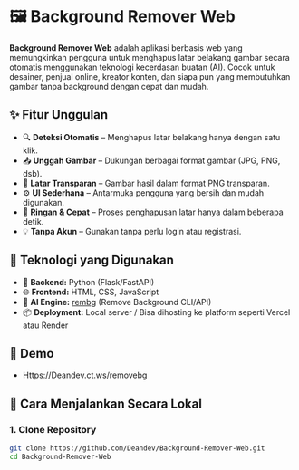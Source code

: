 # 🖼️ Background Remover Web

**Background Remover Web** adalah aplikasi berbasis web yang memungkinkan pengguna untuk menghapus latar belakang gambar secara otomatis menggunakan teknologi kecerdasan buatan (AI). Cocok untuk desainer, penjual online, kreator konten, dan siapa pun yang membutuhkan gambar tanpa background dengan cepat dan mudah.

## ✨ Fitur Unggulan

- 🔍 **Deteksi Otomatis** – Menghapus latar belakang hanya dengan satu klik.
- 📤 **Unggah Gambar** – Dukungan berbagai format gambar (JPG, PNG, dsb).
- 🎨 **Latar Transparan** – Gambar hasil dalam format PNG transparan.
- ⚙️ **UI Sederhana** – Antarmuka pengguna yang bersih dan mudah digunakan.
- 🚀 **Ringan & Cepat** – Proses penghapusan latar hanya dalam beberapa detik.
- 💡 **Tanpa Akun** – Gunakan tanpa perlu login atau registrasi.

## 🧰 Teknologi yang Digunakan

- 🔧 **Backend:** Python (Flask/FastAPI)
- 🌐 **Frontend:** HTML, CSS, JavaScript
- 🤖 **AI Engine:** [rembg](https://github.com/danielgatis/rembg) (Remove Background CLI/API)
- 📦 **Deployment:** Local server / Bisa dihosting ke platform seperti Vercel atau Render

## 📸 Demo

- Https://Deandev.ct.ws/removebg

## 🚀 Cara Menjalankan Secara Lokal

### 1. Clone Repository
```bash
git clone https://github.com/Deandev/Background-Remover-Web.git
cd Background-Remover-Web
